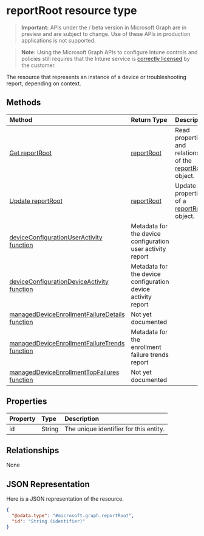 ﻿# reportRoot resource type

> **Important:** APIs under the / beta version in Microsoft Graph are in preview and are subject to change. Use of these APIs in production applications is not supported.

> **Note:** Using the Microsoft Graph APIs to configure Intune controls and policies still requires that the Intune service is [correctly licensed](https://go.microsoft.com/fwlink/?linkid=839381) by the customer.

The resource that represents an instance of a device or troubleshooting report, depending on context.

## Methods
|Method|Return Type|Description|
|:---|:---|:---|
|[Get reportRoot](../api/intune_shared_reportroot_get.md)|[reportRoot](../resources/intune_shared_reportroot.md)|Read properties and relationships of the [reportRoot](../resources/intune_shared_reportroot.md) object.|
|[Update reportRoot](../api/intune_shared_reportroot_update.md)|[reportRoot](../resources/intune_shared_reportroot.md)|Update the properties of a [reportRoot](../resources/intune_shared_reportroot.md) object.|
|[deviceConfigurationUserActivity function](../api/intune_shared_reportroot_deviceconfigurationuseractivity.md)|Metadata for the device configuration user activity report|
|[deviceConfigurationDeviceActivity function](../api/intune_shared_reportroot_deviceconfigurationdeviceactivity.md)|Metadata for the device configuration device activity report|
|[managedDeviceEnrollmentFailureDetails function](../api/intune_shared_reportroot_manageddeviceenrollmentfailuredetails.md)|Not yet documented|
|[managedDeviceEnrollmentFailureTrends function](../api/intune_shared_reportroot_manageddeviceenrollmentfailuretrends.md)|Metadata for the enrollment failure trends report|
|[managedDeviceEnrollmentTopFailures function](../api/intune_shared_reportroot_manageddeviceenrollmenttopfailures.md)|Not yet documented|

## Properties
|Property|Type|Description|
|:---|:---|:---|
|id|String|The unique identifier for this entity.|

## Relationships
None
## JSON Representation
Here is a JSON representation of the resource.
<!-- {
  "blockType": "resource",
  "keyProperty": "id",
  "@odata.type": "microsoft.graph.reportRoot"
}
-->
``` json
{
  "@odata.type": "#microsoft.graph.reportRoot",
  "id": "String (identifier)"
}
```



